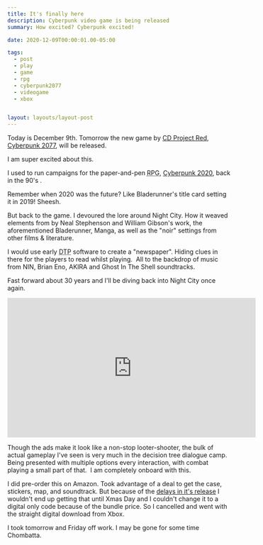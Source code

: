 ```yaml
---
title: It's finally here
description: Cyberpunk video game is being released
summary: How excited? Cyberpunk excited!

date: 2020-12-09T00:00:01.00-05:00

tags:
  - post
  - play
  - game
  - rpg
  - cyberpunk2077
  - videogame
  - xbox


layout: layouts/layout-post
---
```

Today is December 9th. Tomorrow the new game by [CD Project Red](https://en.cdprojektred.com), [Cyberpunk 2077](https://www.cyberpunk.net/us/en/), will be released.

I am super excited about this.

I used to run campaigns for the paper-and-pen <abbr title="role-playing game">RPG</abbr>, [Cyberpunk 2020](https://talsorianstore.com/products/cyberpunk-2020), back in the 90's .

Remember when 2020 was the future? Like Bladerunner's title card setting it in 2019! Sheesh.

But back to the game. I devoured the lore around Night City. How it weaved elements from by Neal Stephenson and William Gibson's work, the aforementioned Bladerunner, Manga, as well as the "noir" settings from other films & literature.

I would use early <abbr title="desktop publishing software">DTP</abbr> software to create a "newspaper". Hiding clues in there for the players to read whilst playing.  All to the backdrop of music from NIN, Brian Eno, AKIRA and Ghost In The Shell soundtracks.

Fast forward about 30 years and I'll be diving back into Night City once again.

<iframe width="560" height="315" src="https://www.youtube-nocookie.com/embed/UnA7tepsc7s" frameborder="0" allow="accelerometer; autoplay; clipboard-write; encrypted-media; gyroscope; picture-in-picture" allowfullscreen></iframe>

Though the ads make it look like a non-stop looter-shooter, the bulk of actual gameplay I've seen is very much in the decision tree dialogue camp. Being presented with multiple options every interaction, with combat playing a small part of that.  I am completely onboard with this.

I did pre-order this on Amazon. Took advantage of a deal to get the case, stickers, map, and soundtrack. But because of the [delays in it's release](https://www.theverge.com/2020/10/27/21536662/cyberpunk-2077-cd-projekt-red-delay-december) I wouldn't end up getting that until Xmas Day and I couldn't change it to a digital only code because of the bundle price. So I cancelled and went with the straight digital download from Xbox.

I took tomorrow and Friday off work. I may be gone for some time Chombatta.